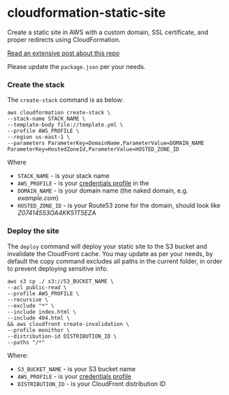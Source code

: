 # cloudformation-static-site

Create a static site in AWS with a custom domain, SSL certificate, and proper redirects using CloudFormation.

[Read an extensive post about this repo](https://blog.stefanolaru.com/create-a-static-site-on-aws-with-cloudformation)

Please update the `package.json` per your needs.

### Create the stack

The `create-stack` command is as below:

```shell
aws cloudformation create-stack \
--stack-name STACK_NAME \
--template-body file://template.yml \
--profile AWS_PROFILE \
--region us-east-1 \
--parameters ParameterKey=DomainName,ParameterValue=DOMAIN_NAME ParameterKey=HostedZoneId,ParameterValue=HOSTED_ZONE_ID
```

Where

-   `STACK_NAME` - is your stack name
-   `AWS_PROFILE` - is your [credentials profile](https://docs.aws.amazon.com/sdk-for-php/v3/developer-guide/guide_credentials_profiles.html) in the
-   `DOMAIN_NAME` - is your domain name (the naked domain, e.g. _example.com_)
-   `HOSTED_ZONE_ID` - is your Route53 zone for the domain, should look like _Z07414553OA4KK51T5EZA_

### Deploy the site

The `deploy` command will deploy your static site to the S3 bucket and invalidate the CloudFront cache. You may update as per your needs, by default the copy command excludes all paths in the current folder, in order to prevent deploying sensitive info.

```shell
aws s3 cp ./ s3://S3_BUCKET_NAME \
--acl public-read \
--profile AWS_PROFILE \
--recursive \
--exclude "*" \
--include index.html \
--include 404.html \
&& aws cloudfront create-invalidation \
--profile monithor \
--distribution-id DISTRIBUTION_ID \
--paths "/*"
```

Where:

-   `S3_BUCKET_NAME` - is your S3 bucket name
-   `AWS_PROFILE` - is your [credentials profile](https://docs.aws.amazon.com/sdk-for-php/v3/developer-guide/guide_credentials_profiles.html)
-   `DISTRIBUTION_ID` - is your CloudFront distribution ID
